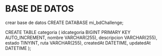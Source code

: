 # BASE DE DATOS 


crear base de datos
CREATE DATABASE mi_bdChallenge;

CREATE TABLE categoria (
  idcategoria BIGINT PRIMARY KEY AUTO_INCREMENT,
  nombre VARCHAR(255),
  descripcion VARCHAR(255),
  estado TINYINT,
  ruta VARCHAR(255),
  createdAt DATETIME,
  updatedAt DATETIME
);
